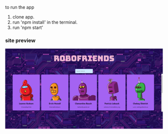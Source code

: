 to run the app
1. clone app.
2. run 'npm install' in the terminal.
3. run 'npm start'

### site preview
![preview image](./public/preview.png)
